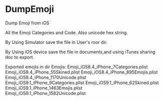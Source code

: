 # DumpEmoji
Dump Emoji from iOS 

All the Emoji Categories and Code. Also unicode hex string.

By Using Simulator save the file in User's roor dir.

By Using iOS device save the file in documents,and using iTunes sharing doc to export.


Exported emojis in dir Emojis:
Emoji_iOS8.4_iPhone_7Categories.plist
Emoji_iOS8.4_iPhone_55Skined.plist
Emoji_iOS8.4_iPhone_895Emojis.plist
Emoji_iOS8.4_iPhone_1170Unicode.plist
Emoji_iOS9.1_iPhone_9Categories.plist
Emoji_iOS9.1_iPhone_62Skined.plist
Emoji_iOS9.1_iPhone_1463Emojis.plist
Emoji_iOS9.1_iPhone_1582Unicode.plist
